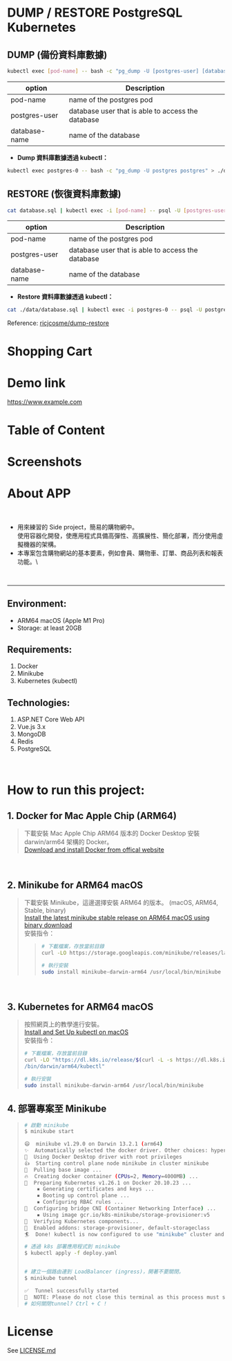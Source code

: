 # DUMP / RESTORE PostgreSQL Kubernetes

## DUMP (備份資料庫數據)

```bash
kubectl exec [pod-name] -- bash -c "pg_dump -U [postgres-user] [database-name]" > database.sql
```
| option        | Description                                       |
| ------------- | ------------------------------------------------- |
| pod-name      | name of the postgres pod                          |
| postgres-user | database user that is able to access the database |
| database-name | name of the database                              |

* **Dump 資料庫數據透過 kubectl：**
```bash
kubectl exec postgres-0 -- bash -c "pg_dump -U postgres postgres" > ./data/> database_new.sql 
```

## RESTORE (恢復資料庫數據)
```bash
cat database.sql | kubectl exec -i [pod-name] -- psql -U [postgres-user] -d [database-name]
```
| option        | Description                                       |
| ------------- | ------------------------------------------------- |
| pod-name      | name of the postgres pod                          |
| postgres-user | database user that is able to access the database |
| database-name | name of the database                              |

* **Restore 資料庫數據透過 kubectl：**
```bash
cat ./data/database.sql | kubectl exec -i postgres-0 -- psql -U postgres -d postgres
```
Reference:
[ricjcosme/dump-restore](https://gist.github.com/ricjcosme/cf576d3d4272cc35de1335a98c547da6)




# Shopping Cart

# Demo link
https://www.example.com
# Table of Content

# Screenshots

# About APP
<br />

* 用來練習的 Side project，簡易的購物網中。\
  使用容器化開發，使應用程式具備高彈性、高擴展性、簡化部署，而分使用虛擬機器的架構。
* 本專案包含購物網站的基本要素，例如會員、購物車、訂單、商品列表和報表功能。\
<br />

---
## Environment:
* ARM64 macOS (Apple M1 Pro)
* Storage: at least 20GB
## Requirements:
1. Docker
2. Minikube
3. Kubernetes (kubectl)
## Technologies:
1. ASP.NET Core Web API
2. Vue.js 3.x
2. MongoDB
3. Redis
4. PostgreSQL

<br/>

# How to run this project:
## 1. Docker for Mac Apple Chip (ARM64)
> 下載安裝 Mac Apple Chip ARM64 版本的 Docker Desktop 安裝 darwin/arm64 架構的 Docker。\
> [Download and install Docker from offical website](https://www.docker.com/)


<br />

## 2. Minikube for ARM64 macOS 
> 下載安裝 Minikube，這邊選擇安裝 ARM64 的版本。 (macOS, ARM64, Stable, binary)\
> [Install the latest minikube stable release on ARM64 macOS using binary download](https://minikube.sigs.k8s.io/docs/start/)
> <br />
> 安裝指令：
>> ```bash
>> # 下載檔案，存放當前目錄
>> curl -LO https://storage.googleapis.com/minikube/releases/latest/minikube-darwin-arm64
>> 
>> # 執行安裝
>> sudo install minikube-darwin-arm64 /usr/local/bin/minikube
>> ```

<br />

## 3. Kubernetes for ARM64 macOS
> 按照網頁上的教學進行安裝。\
> [Install and Set Up kubectl on macOS](https://kubernetes.io/docs/tasks/tools/install-kubectl-macos/)\
> 安裝指令：
> ```bash
> # 下載檔案，存放當前目錄
> curl -LO "https://dl.k8s.io/release/$(curl -L -s https://dl.k8s.io/release/stable.txt)\
> /bin/darwin/arm64/kubectl"
>
> # 執行安裝
> sudo install minikube-darwin-arm64 /usr/local/bin/minikube
> ```
> 

## 4. 部署專案至 Minikube
>
> ```bash
> # 啟動 minikube
> $ minikube start
>
> 😄  minikube v1.29.0 on Darwin 13.2.1 (arm64)
> ✨  Automatically selected the docker driver. Other choices: hyperkit, parallels, virtualbox, ssh
> 📌  Using Docker Desktop driver with root privileges
> 👍  Starting control plane node minikube in cluster minikube
> 🚜  Pulling base image ...
> 🔥  Creating docker container (CPUs=2, Memory=4000MB) ...
> 🐳  Preparing Kubernetes v1.26.1 on Docker 20.10.23 ...
>     ▪ Generating certificates and keys ...
>     ▪ Booting up control plane ...
>     ▪ Configuring RBAC rules ...
> 🔗  Configuring bridge CNI (Container Networking Interface) ...
>     ▪ Using image gcr.io/k8s-minikube/storage-provisioner:v5
> 🔎  Verifying Kubernetes components...
> 🌟  Enabled addons: storage-provisioner, default-storageclass
> 🏄  Done! kubectl is now configured to use "minikube" cluster and "default" namespace by default
> 
> # 透過 k8s 部署應用程式到 minikube
> $ kubectl apply -f deploy.yaml
> 
> 
> # 建立一個路由連到 LoadBalancer (ingress)，開著不要關閉。
> $ minikube tunnel
> 
> ✅  Tunnel successfully started
> 📌  NOTE: Please do not close this terminal as this process must stay alive for the tunnel to be accessible ...
> # 如何關閉tunnel? Ctrl + C !
> ```
>

# License
See [LICENSE.md](/LICENSE.md)